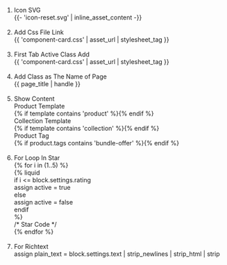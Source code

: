 <ol>
  <li>
    Icon SVG <br>
    {{- 'icon-reset.svg' | inline_asset_content -}}
  </li>
  <br>
  <li>
    Add Css File Link <br>
    {{ 'component-card.css' | asset_url | stylesheet_tag }}
  </li>
  <br>
  <li>
    First Tab Active Class Add <br>
    {{ 'component-card.css' | asset_url | stylesheet_tag }}
  </li>
  <br>
  <li>
    Add Class as The Name of Page <br>
    {{ page_title | handle }}
  </li>
  <br>
  <li>
    Show Content <br>
    Product Template <br> {% if template contains 'product' %}{% endif %} <br>
    Collection Template <br> {% if template contains 'collection' %}{% endif %} <br>
    Product Tag <br> {% if product.tags contains 'bundle-offer' %}{% endif %}
  </li>
  <br>
  <li>
    For Loop In Star <br>
    {% for i in (1..5) %} <br>
      {% liquid <br>
        if i <= block.settings.rating <br>
          assign active = true <br> 
        else <br>
          assign active = false <br>
        endif <br>
      %} <br>
      /* Star Code */ <br>
    {% endfor %}
  </li>
  <br>
  <li>
    For Richtext <br>
    assign plain_text = block.settings.text | strip_newlines | strip_html | strip
  </li>
</ol>

